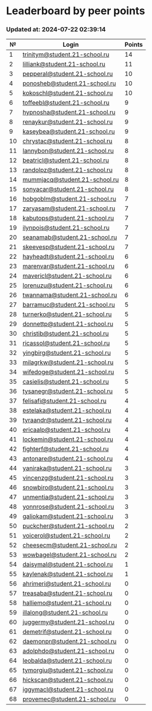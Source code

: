 # Leaderboard by peer points

### Updated at: 2024-07-22 02:39:14

| № | Login | Points |
|---|-------|--------|
|1|trinitym@student.21-school.ru|14|
|2|lilliank@student.21-school.ru|11|
|3|pepperal@student.21-school.ru|10|
|4|ponosheb@student.21-school.ru|10|
|5|kokoschl@student.21-school.ru|10|
|6|toffeebl@student.21-school.ru|9|
|7|hypnosha@student.21-school.ru|9|
|8|renaykur@student.21-school.ru|9|
|9|kaseybea@student.21-school.ru|9|
|10|chrystac@student.21-school.ru|8|
|11|lannybon@student.21-school.ru|8|
|12|beatricl@student.21-school.ru|8|
|13|randolpz@student.21-school.ru|8|
|14|mummjacq@student.21-school.ru|8|
|15|sonyacar@student.21-school.ru|8|
|16|hobgoblm@student.21-school.ru|7|
|17|zaryasam@student.21-school.ru|7|
|18|kabutops@student.21-school.ru|7|
|19|ilynpois@student.21-school.ru|7|
|20|seanamab@student.21-school.ru|7|
|21|skeevesp@student.21-school.ru|7|
|22|hayheadt@student.21-school.ru|6|
|23|marenvar@student.21-school.ru|6|
|24|mavericl@student.21-school.ru|6|
|25|lorenuzu@student.21-school.ru|6|
|26|twannama@student.21-school.ru|6|
|27|barramuc@student.21-school.ru|5|
|28|turnerko@student.21-school.ru|5|
|29|donnettp@student.21-school.ru|5|
|30|christib@student.21-school.ru|5|
|31|ricassol@student.21-school.ru|5|
|32|yingbirg@student.21-school.ru|5|
|33|milagrkw@student.21-school.ru|5|
|34|wifedoge@student.21-school.ru|5|
|35|casielis@student.21-school.ru|5|
|36|tysanegr@student.21-school.ru|5|
|37|felisafi@student.21-school.ru|4|
|38|estelaka@student.21-school.ru|4|
|39|tyraandr@student.21-school.ru|4|
|40|ericaalp@student.21-school.ru|4|
|41|lockemin@student.21-school.ru|4|
|42|fighterf@student.21-school.ru|4|
|43|antonare@student.21-school.ru|4|
|44|yaniraka@student.21-school.ru|3|
|45|vincenzg@student.21-school.ru|3|
|46|snowbiro@student.21-school.ru|3|
|47|unmentia@student.21-school.ru|3|
|48|yonnrose@student.21-school.ru|3|
|49|galiokam@student.21-school.ru|3|
|50|puckcher@student.21-school.ru|2|
|51|voicerol@student.21-school.ru|2|
|52|cheesecm@student.21-school.ru|2|
|53|wowbagel@student.21-school.ru|2|
|54|daisymal@student.21-school.ru|1|
|55|kaylenak@student.21-school.ru|1|
|56|ahrimeri@student.21-school.ru|0|
|57|treasaba@student.21-school.ru|0|
|58|halliemo@student.21-school.ru|0|
|59|illalong@student.21-school.ru|0|
|60|juggermy@student.21-school.ru|0|
|61|demetrif@student.21-school.ru|0|
|62|daemonpr@student.21-school.ru|0|
|63|adolphdo@student.21-school.ru|0|
|64|leobalda@student.21-school.ru|0|
|65|tymorgiu@student.21-school.ru|0|
|66|hickscan@student.21-school.ru|0|
|67|iggymacl@student.21-school.ru|0|
|68|provemec@student.21-school.ru|0|
